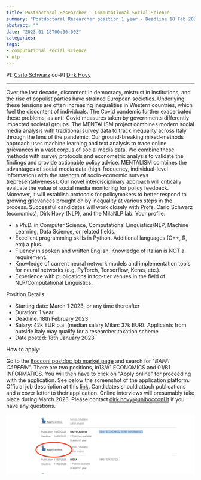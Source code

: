 ```yaml
---
title: Postdoctoral Researcher - Computational Social Science
summary: "Postdoctoral Researcher position 1 year - Deadline 18 Feb 2023"
abstract: ""
date: "2023-01-18T00:00:00Z"
categories:
tags:
- computational social science
- nlp
---
```

PI: [Carlo Schwarz](https://carloschwarz.eu)
co-PI [Dirk Hovy](https://milanlproc.github.io/authors/1_dirk_hovy/)

---
Over the last decade, discontent in democracy, mistrust in institutions, and the rise of populist parties have strained European societies. Underlying these tensions are often increasing inequalities in Western countries, which fuel the discontent of individuals. The Covid pandemic further exacerbated these problems, as anti-Covid measures taken by governments differently impacted societal groups. The MENTALISM project combines modern social media analysis with traditional survey data to track inequality across Italy through the lens of the pandemic.
Our ground-breaking mixed-methods approach uses machine learning and text analysis to trace online grievances in a vast corpus of social media data. We combine these methods with survey protocols and econometric analysis to validate the findings and provide actionable policy advice. MENTALISM combines the advantages of social media data (high-frequency, individual-level information) with the strength of socio-economic surveys (representativeness). Our novel interdisciplinary approach will critically evaluate the value of social media monitoring for policy feedback. Moreover, it will establish protocols for policymakers to better respond to growing grievances brought on by inequality at various steps in the process.
Successful candidates will work closely with Profs. Carlo Schwarz (economics), Dirk Hovy (NLP), and the MilaNLP lab.
Your profile:

- a Ph.D. in Computer Science, Computational Linguistics/NLP, Machine Learning, Data Science, or related fields.
- Excellent programming skills in Python. Additional languages (C++, R, etc) a plus.
- Fluency in spoken and written English. Knowledge of Italian is NOT a requirement.
- Knowledge of current neural network models and implementation tools for neural networks (e.g. PyTorch, Tensorflow, Keras, etc.).
- Experience with publications in top-tier venues in the field of NLP/Computational Linguistics.


Position Details:

- Starting date: March 1 2023, or any time thereafter
- Duration: 1 year
- Deadline: 18th February 2023
- Salary: 42k EUR p.a. (median salary Milan: 37k EUR). Applicants from outside Italy may qualify for a researcher taxation scheme
- Date posted: 18th January 2023

How to apply:

Go to the [Bocconi postdoc job market page](https://jobmarket.unibocconi.eu/?type=a&urlBack=/wps/wcm/connect/bocconi/sitopubblico_it/albero+di+navigazione/home/docenti+e+ricerca/docenti/reclutamento+docenti/concorsi/assegni+di+ricerca/) and search for "*BAFFI CAREFIN*". There are two positions, in13/A1 ECONOMICS and 01/B1 INFORMATICS.
You will then have to click on "Apply online" for proceeding with the application. See below the screenshot of the application platform.
Official job description at this [link](https://jobmarket.unibocconi.eu/include/dwload.php?a=MzQxXjE1YzQzZDE3NTVmOTdjZTc2ZmUzZDRhYzJiYTMzOWFmXi9kMC9hcGFjaGUvam9ibWFya2V0LnVuaWJvY2NvbmkuZXUvZGF0YS91cGxvYWQvQkFGL3Nlc3Npb25fMjkyLTIwMjMwMTE4Xmpta19zZXNfZmlsZV5qbWZfXmptZl9maWxlXjExMTI=). 
Candidates should attach publications and a cover letter to their application. 
Online interviews will presumably take place during March 2023. 
Please contact <dirk.hovy@unibocconi.it> if you have any questions.

![How to apply](how_to_apply.png)
